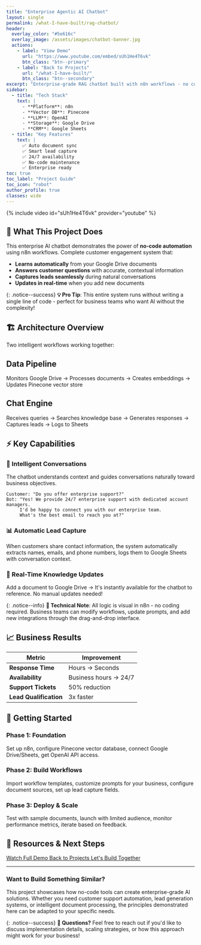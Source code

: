 ```yaml
---
title: "Enterprise Agentic AI Chatbot"
layout: single
permalink: /what-I-have-built/rag-chatbot/
header:
  overlay_color: "#5e616c"
  overlay_image: /assets/images/chatbot-banner.jpg
  actions:
    - label: "View Demo"
      url: "https://www.youtube.com/embed/sUh1He4T6vk"
      btn_class: "btn--primary"
    - label: "Back to Projects"
      url: "/what-I-have-built/"
      btn_class: "btn--secondary"
excerpt: "Enterprise-grade RAG chatbot built with n8n workflows - no code required! Automated data ingestion, intelligent conversations, and seamless lead generation."
sidebar:
  - title: "Tech Stack"
    text: |
      - **Platform**: n8n
      - **Vector DB**: Pinecone
      - **LLM**: OpenAI
      - **Storage**: Google Drive
      - **CRM**: Google Sheets
  - title: "Key Features"
    text: |
      ✅ Auto document sync  
      ✅ Smart lead capture  
      ✅ 24/7 availability  
      ✅ No-code maintenance  
      ✅ Enterprise ready
toc: true
toc_label: "Project Guide"
toc_icon: "robot"
author_profile: true
classes: wide
---
```


{% include video id="sUh1He4T6vk" provider="youtube" %}

## 🚀 What This Project Does

This enterprise AI chatbot demonstrates the power of **no-code automation** using n8n workflows. Complete customer engagement system that:

- **Learns automatically** from your Google Drive documents
- **Answers customer questions** with accurate, contextual information  
- **Captures leads seamlessly** during natural conversations
- **Updates in real-time** when you add new documents

{: .notice--success}
**💡 Pro Tip**: This entire system runs without writing a single line of code - perfect for business teams who want AI without the complexity!

## 🏗️ Architecture Overview

Two intelligent workflows working together:

<div class="feature__wrapper">
  <div class="feature__item">
    <div class="archive__item">
      <div class="archive__item-teaser">
        <i class="fas fa-sync-alt fa-3x" style="color: #3498db;"></i>
      </div>
      <div class="archive__item-body">
        <h2 class="archive__item-title">Data Pipeline</h2>
        <div class="archive__item-excerpt">
          <p>Monitors Google Drive → Processes documents → Creates embeddings → Updates Pinecone vector store</p>
        </div>
      </div>
    </div>
  </div>

  <div class="feature__item">
    <div class="archive__item">
      <div class="archive__item-teaser">
        <i class="fas fa-comments fa-3x" style="color: #e74c3c;"></i>
      </div>
      <div class="archive__item-body">
        <h2 class="archive__item-title">Chat Engine</h2>
        <div class="archive__item-excerpt">
          <p>Receives queries → Searches knowledge base → Generates responses → Captures leads → Logs to Sheets</p>
        </div>
      </div>
    </div>
  </div>
</div>

## ⚡ Key Capabilities

### 🤖 Intelligent Conversations
The chatbot understands context and guides conversations naturally toward business objectives.

```text
Customer: "Do you offer enterprise support?"
Bot: "Yes! We provide 24/7 enterprise support with dedicated account managers. 
     I'd be happy to connect you with our enterprise team. 
     What's the best email to reach you at?"
```

### 📊 Automatic Lead Capture
When customers share contact information, the system automatically extracts names, emails, and phone numbers, logs them to Google Sheets with conversation context.

### 🔄 Real-Time Knowledge Updates
Add a document to Google Drive → It's instantly available for the chatbot to reference. No manual updates needed!

{: .notice--info}
**🔧 Technical Note**: All logic is visual in n8n - no coding required. Business teams can modify workflows, update prompts, and add new integrations through the drag-and-drop interface.

## 📈 Business Results

| Metric | Improvement |
|--------|-------------|
| **Response Time** | Hours → Seconds |
| **Availability** | Business hours → 24/7 |
| **Support Tickets** | 50% reduction |
| **Lead Qualification** | 3x faster |

## 🚀 Getting Started

### Phase 1: Foundation
Set up n8n, configure Pinecone vector database, connect Google Drive/Sheets, get OpenAI API access.

### Phase 2: Build Workflows
Import workflow templates, customize prompts for your business, configure document sources, set up lead capture fields.

### Phase 3: Deploy & Scale
Test with sample documents, launch with limited audience, monitor performance metrics, iterate based on feedback.

## 🔗 Resources & Next Steps

<div class="btn-group">
  <a href="https://www.youtube.com/embed/sUh1He4T6vk" class="btn btn--primary btn--large">
    <i class="fab fa-youtube"></i> Watch Full Demo
  </a>
  <a href="/what-I-have-built/" class="btn btn--secondary btn--large">
    <i class="fas fa-arrow-left"></i> Back to Projects
  </a>
  <a href="/contact/" class="btn btn--info btn--large">
    <i class="fas fa-envelope"></i> Let's Build Together
  </a>
</div>

---

### Want to Build Something Similar?

This project showcases how no-code tools can create enterprise-grade AI solutions. Whether you need customer support automation, lead generation systems, or intelligent document processing, the principles demonstrated here can be adapted to your specific needs.

{: .notice--success}
**💬 Questions?** Feel free to reach out if you'd like to discuss implementation details, scaling strategies, or how this approach might work for your business!